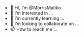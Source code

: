 - 👋 Hi, I’m @MorrisMatiko
- 👀 I’m interested in ...
- 🌱 I’m currently learning ...
- 💞️ I’m looking to collaborate on ...
- 📫 How to reach me ...

<!---
MorrisMatiko/MorrisMatiko is a ✨ special ✨ repository because its `README.md` (this file) appears on your GitHub profile.
You can click the Preview link to take a look at your changes.
--->

